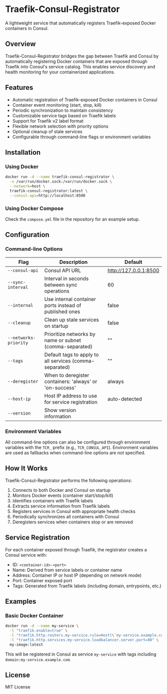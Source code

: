 # Traefik-Consul-Registrator

A lightweight service that automatically registers Traefik-exposed Docker containers in Consul.

## Overview

Traefik-Consul-Registrator bridges the gap between Traefik and Consul by automatically registering Docker containers that are exposed through Traefik into Consul's service catalog. This enables service discovery and health monitoring for your containerized applications.

## Features

- Automatic registration of Traefik-exposed Docker containers in Consul
- Container event monitoring (start, stop, kill)
- Periodic synchronization to maintain consistency
- Customizable service tags based on Traefik labels
- Support for Traefik v2 label format
- Flexible network selection with priority options
- Optional cleanup of stale services
- Configurable through command-line flags or environment variables

## Installation

### Using Docker

```bash
docker run -d --name traefik-consul-registrator \
  -v /var/run/docker.sock:/var/run/docker.sock \
  --network=host \
  traefik-consul-registrator:latest \
  --consul-api=http://localhost:8500
```

### Using Docker Compose

Check the `compose.yml` file in the repository for an example setup.

## Configuration

### Command-line Options

| Flag | Description | Default |
|------|-------------|--------|
| `--consul-api` | Consul API URL | http://127.0.0.1:8500 |
| `--sync-interval` | Interval in seconds between sync operations | 60 |
| `--internal` | Use internal container ports instead of published ones | false |
| `--cleanup` | Clean up stale services on startup | false |
| `--networks-priority` | Prioritize networks by name or subnet (comma-separated) | "" |
| `--tags` | Default tags to apply to all services (comma-separated) | "" |
| `--deregister` | When to deregister containers: 'always' or 'on-success' | always |
| `--host-ip` | Host IP address to use for service registration | auto-detected |
| `--version` | Show version information | |

### Environment Variables

All command-line options can also be configured through environment variables with the `TCR_` prefix (e.g., `TCR_CONSUL_API`). Environment variables are used as fallbacks when command-line options are not specified.

## How It Works

Traefik-Consul-Registrator performs the following operations:

1. Connects to both Docker and Consul on startup
2. Monitors Docker events (container start/stop/kill)
3. Identifies containers with Traefik labels
4. Extracts service information from Traefik labels
5. Registers services in Consul with appropriate health checks
6. Periodically synchronizes all containers with Consul
7. Deregisters services when containers stop or are removed

## Service Registration

For each container exposed through Traefik, the registrator creates a Consul service with:

- ID: `<container-id>-<port>`
- Name: Derived from service labels or container name
- Address: Container IP or host IP (depending on network mode)
- Port: Container exposed port
- Tags: Generated from Traefik labels (including domain, entrypoints, etc.)

## Examples

### Basic Docker Container

```bash
docker run -d --name my-service \
  -l "traefik.enable=true" \
  -l "traefik.http.routers.my-service.rule=Host(\`my-service.example.com\`)" \
  -l "traefik.http.services.my-service.loadbalancer.server.port=80" \
  my-image:latest
```

This will be registered in Consul as service `my-service` with tags including `domain:my-service.example.com`.

## License

MIT License
